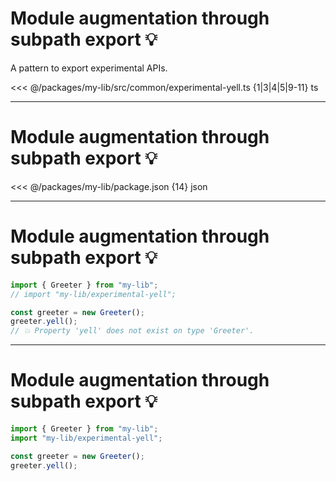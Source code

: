 # Module augmentation through subpath export 💡

A pattern to export experimental APIs.

<<< @/packages/my-lib/src/common/experimental-yell.ts {1|3|4|5|9-11} ts

---

# Module augmentation through subpath export 💡

<<< @/packages/my-lib/package.json {14} json

<!-- See https://github.com/realm/realm-js/blob/main/packages/realm/src/experimental/base-url.ts -->
---

# Module augmentation through subpath export 💡

```typescript
import { Greeter } from "my-lib";
// import "my-lib/experimental-yell";

const greeter = new Greeter();
greeter.yell();
// 💥 Property 'yell' does not exist on type 'Greeter'.
```

---

# Module augmentation through subpath export 💡

```typescript
import { Greeter } from "my-lib";
import "my-lib/experimental-yell";

const greeter = new Greeter();
greeter.yell();
```

<!-- See https://github.com/realm/realm-js/blob/main/packages/realm/src/experimental/base-url.ts -->
